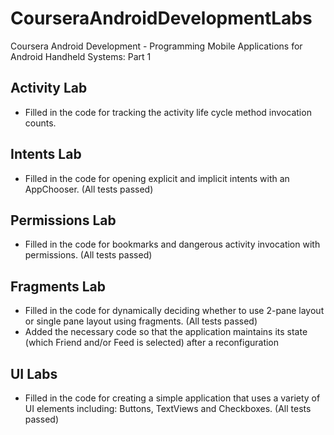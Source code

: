 # CourseraAndroidDevelopmentLabs
Coursera Android Development - Programming Mobile Applications for Android Handheld Systems: Part 1

## Activity Lab
- Filled in the code for tracking the activity life cycle method invocation counts.

## Intents Lab
- Filled in the code for opening explicit and implicit intents with an AppChooser. (All tests passed)

## Permissions Lab
- Filled in the code for bookmarks and dangerous activity invocation with permissions. (All tests passed)

## Fragments Lab
- Filled in the code for dynamically deciding whether to use 2-pane layout or single pane layout using fragments. (All tests passed)
- Added the necessary code so that the application maintains its state (which Friend and/or Feed is selected) after a reconfiguration

## UI Labs
- Filled in the code for creating a simple application that uses a variety of UI elements including: Buttons, TextViews and Checkboxes. (All tests passed)
